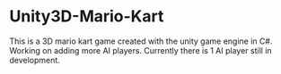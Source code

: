 # Unity3D-Mario-Kart

This is a 3D mario kart game created with the unity game engine in C#. Working on adding more AI players. Currently there is 1 AI player still in development.
